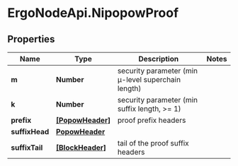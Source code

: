 # ErgoNodeApi.NipopowProof

## Properties

Name | Type | Description | Notes
------------ | ------------- | ------------- | -------------
**m** | **Number** | security parameter (min μ-level superchain length) | 
**k** | **Number** | security parameter (min suffix length, &gt;&#x3D; 1) | 
**prefix** | [**[PopowHeader]**](PopowHeader.md) | proof prefix headers | 
**suffixHead** | [**PopowHeader**](PopowHeader.md) |  | 
**suffixTail** | [**[BlockHeader]**](BlockHeader.md) | tail of the proof suffix headers | 


